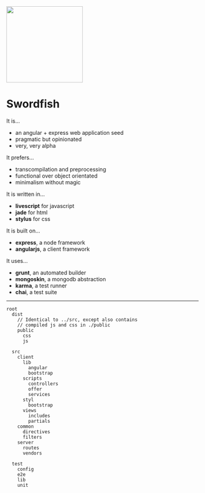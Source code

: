 <img src='http://i.imgur.com/YZ6aOHk.jpg' height="200" style="" >

# Swordfish

It is...

- an angular + express web application seed
- pragmatic but opinionated 
- very, very alpha

It prefers...

- transcompilation and preprocessing
- functional over object orientated
- minimalism without magic

It is written in...

- **livescript** for javascript
- **jade** for html
- **stylus** for css

It is built on...

- **express**, a node framework
- **angularjs**, a client framework

It uses...

- **grunt**, an automated builder
- **mongoskin**, a mongodb abstraction
- **karma**, a test runner
- **chai**, a test suite

***

    root
      dist
        // Identical to ../src, except also contains 
        // compiled js and css in ./public
        public
          css
          js

      src
        client
          lib
            angular
            bootstrap
          scripts
            controllers
            offer
            services
          styl
            bootstrap
          views
            includes
            partials
        common
          directives
          filters
        server
          routes
          vendors

      test
        config
        e2e
        lib
        unit




